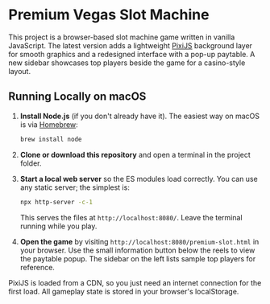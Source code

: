 # Premium Vegas Slot Machine

This project is a browser-based slot machine game written in vanilla JavaScript. The latest version adds a lightweight [PixiJS](https://pixijs.com/) background layer for smooth graphics and a redesigned interface with a pop-up paytable. A new sidebar showcases top players beside the game for a casino-style layout.

## Running Locally on macOS

1. **Install Node.js** (if you don't already have it). The easiest way on macOS is via [Homebrew](https://brew.sh/):
   ```bash
   brew install node
   ```

2. **Clone or download this repository** and open a terminal in the project folder.

3. **Start a local web server** so the ES modules load correctly. You can use any static server; the simplest is:
   ```bash
   npx http-server -c-1
   ```
   This serves the files at `http://localhost:8080/`. Leave the terminal running while you play.

4. **Open the game** by visiting `http://localhost:8080/premium-slot.html` in your browser.
   Use the small information button below the reels to view the paytable popup. The sidebar on the left lists sample top players for reference.

PixiJS is loaded from a CDN, so you just need an internet connection for the first load. All gameplay state is stored in your browser's localStorage.
